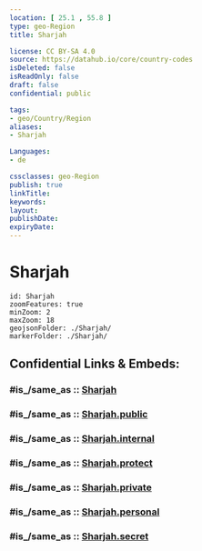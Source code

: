 ```yaml
---
location: [ 25.1 , 55.8 ] 
type: geo-Region
title: Sharjah

license: CC BY-SA 4.0
source: https://datahub.io/core/country-codes
isDeleted: false
isReadOnly: false
draft: false
confidential: public

tags:
- geo/Country/Region
aliases:
- Sharjah

Languages:
- de

cssclasses: geo-Region
publish: true
linkTitle: 
keywords: 
layout: 
publishDate: 
expiryDate: 
---
```


# Sharjah

```leaflet
id: Sharjah
zoomFeatures: true 
minZoom: 2 
maxZoom: 18
geojsonFolder: ./Sharjah/
markerFolder: ./Sharjah/
```


## Confidential Links & Embeds: 

### #is_/same_as :: [Sharjah](/_Standards/Earth/Continent/Asia/Asia~West/United_Arab_Emirates/Counties~UAE/Sharjah.md) 

### #is_/same_as :: [Sharjah.public](/_public/Earth/Continent/Asia/Asia~West/United_Arab_Emirates/Counties~UAE/Sharjah.public.md) 

### #is_/same_as :: [Sharjah.internal](/_internal/Earth/Continent/Asia/Asia~West/United_Arab_Emirates/Counties~UAE/Sharjah.internal.md) 

### #is_/same_as :: [Sharjah.protect](/_protect/Earth/Continent/Asia/Asia~West/United_Arab_Emirates/Counties~UAE/Sharjah.protect.md) 

### #is_/same_as :: [Sharjah.private](/_private/Earth/Continent/Asia/Asia~West/United_Arab_Emirates/Counties~UAE/Sharjah.private.md) 

### #is_/same_as :: [Sharjah.personal](/_personal/Earth/Continent/Asia/Asia~West/United_Arab_Emirates/Counties~UAE/Sharjah.personal.md) 

### #is_/same_as :: [Sharjah.secret](/_secret/Earth/Continent/Asia/Asia~West/United_Arab_Emirates/Counties~UAE/Sharjah.secret.md)

